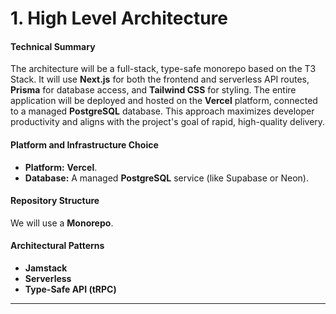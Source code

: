 # 1. High Level Architecture

#### **Technical Summary**
The architecture will be a full-stack, type-safe monorepo based on the T3 Stack. It will use **Next.js** for both the frontend and serverless API routes, **Prisma** for database access, and **Tailwind CSS** for styling. The entire application will be deployed and hosted on the **Vercel** platform, connected to a managed **PostgreSQL** database. This approach maximizes developer productivity and aligns with the project's goal of rapid, high-quality delivery.

#### **Platform and Infrastructure Choice**
* **Platform:** **Vercel**.
* **Database:** A managed **PostgreSQL** service (like Supabase or Neon).

#### **Repository Structure**
We will use a **Monorepo**.

#### **Architectural Patterns**
* **Jamstack**
* **Serverless**
* **Type-Safe API (tRPC)**

---
